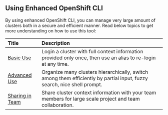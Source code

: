 ## Using Enhanced OpenShift CLI

By using enhanced OpenShift CLI, you can manage very large amount of clusters both in a secure and efficient manner. Read below topics to get more understanding on how to use this tool:

| Title                                   | Description
|:----------------------------------------|:-------------
| [Basic Use](basic-use.md)               | Login a cluster with full context information provided only once, then use an alias to re-login at any time.
| [Advanced Use](advanced-use.md)         | Organize many clusters hierarchically, switch among them efficiently by partial input, fuzzy search, nice shell prompt.
| [Sharing in Team](sharing-in-team.md) | Share cluster context information with your team members for large scale project and team collaboration.

